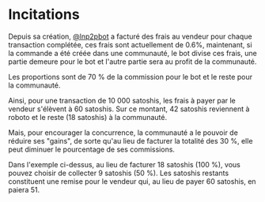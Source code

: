 # Incitations

Depuis sa création, [@lnp2pbot](https://t.me/lnp2pbot) a facturé des frais au vendeur pour chaque transaction complétée, ces frais sont actuellement de 0.6%, maintenant, si la commande a été créée dans une communauté, le bot divise ces frais, une partie demeure pour le bot et l'autre partie sera au profit de la communauté.

Les proportions sont de 70 % de la commission pour le bot et le reste pour la communauté.

Ainsi, pour une transaction de 10 000 satoshis, les frais à payer par le vendeur s'élèvent à 60 satoshis. Sur ce montant, 42 satoshis reviennent à roboto et le reste (18 satoshis) à la communauté.

Mais, pour encourager la concurrence, la communauté a le pouvoir de réduire ses "gains", de sorte qu'au lieu de facturer la totalité des 30 %, elle peut diminuer le pourcentage de ses commissions.

Dans l'exemple ci-dessus, au lieu de facturer 18 satoshis (100 %), vous pouvez choisir de collecter 9 satoshis (50 %). Les satoshis restants constituent une remise pour le vendeur qui, au lieu de payer 60 satoshis, en paiera 51.